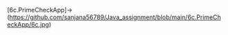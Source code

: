 [6c.PrimeCheckApp]->(https://github.com/sanjana56789/Java_assignment/blob/main/6c.PrimeCheckApp/6c.jpg)
